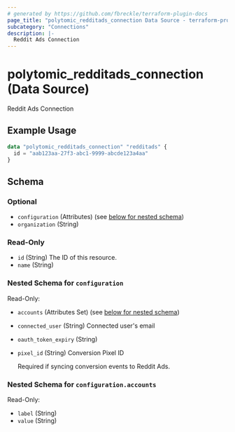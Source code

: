 ```yaml
---
# generated by https://github.com/fbreckle/terraform-plugin-docs
page_title: "polytomic_redditads_connection Data Source - terraform-provider-polytomic"
subcategory: "Connections"
description: |-
  Reddit Ads Connection
---
```


# polytomic_redditads_connection (Data Source)

Reddit Ads Connection

## Example Usage

```terraform
data "polytomic_redditads_connection" "redditads" {
  id = "aab123aa-27f3-abc1-9999-abcde123a4aa"
}
```

<!-- schema generated by tfplugindocs -->
## Schema

### Optional

- `configuration` (Attributes) (see [below for nested schema](#nestedatt--configuration))
- `organization` (String)

### Read-Only

- `id` (String) The ID of this resource.
- `name` (String)

<a id="nestedatt--configuration"></a>
### Nested Schema for `configuration`

Read-Only:

- `accounts` (Attributes Set) (see [below for nested schema](#nestedatt--configuration--accounts))
- `connected_user` (String) Connected user's email
- `oauth_token_expiry` (String)
- `pixel_id` (String) Conversion Pixel ID

    Required if syncing conversion events to Reddit Ads.

<a id="nestedatt--configuration--accounts"></a>
### Nested Schema for `configuration.accounts`

Read-Only:

- `label` (String)
- `value` (String)


